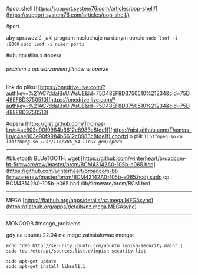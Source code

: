#pop_shell [https://support.system76.com/articles/pop-shell/](https://support.system76.com/articles/pop-shell/)

#port

aby sprawdzić, jaki program nasłuchuje na danym porcie `sudo lsof -i :8000` `sudo lsof -i numer portu`

#ubuntu #linux #opera

###### problem z odtwarzaniem filmów w operze

[](https://github.com/jarekstrzele/obsidian_notes/blob/master/linux/UBUNTU.md#problem-z-odtwarzaniem-film%C3%B3w-w-operze)

link do pliku: [https://onedrive.live.com/?authkey=%21AC7ddalBsUiWsUE&id=75D48EF8D3750510%21234&cid=75D48EF8D3750510](https://onedrive.live.com/?authkey=%21AC7ddalBsUiWsUE&id=75D48EF8D3750510%21234&cid=75D48EF8D3750510)

#opera [https://gist.github.com/Thomas-Ln/c4ae803e90f9984b6612c8983c8fde1f](https://gist.github.com/Thomas-Ln/c4ae803e90f9984b6612c8983c8fde1f) chodzi o plik `libffmpeg.so` _`cp libffmpeg.so /usr/lib/x86_64-linux-gnu/opera`_

---

#bluetooth BLUeTOOTH: wget [https://github.com/winterheart/broadcom-bt-firmware/raw/master/brcm/BCM43142A0-105b-e065.hcd](https://github.com/winterheart/broadcom-bt-firmware/raw/master/brcm/BCM43142A0-105b-e065.hcd) sudo cp BCM43142A0-105b-e065.hcd /lib/firmware/brcm/BCM.hcd

---

MEGA [https://flathub.org/apps/details/nz.mega.MEGAsync](https://flathub.org/apps/details/nz.mega.MEGAsync)

---

MONGODB #mongo_problems

gdy na ubuntu 22.04 nie moge zainstalować mongo:
```
echo "deb http://security.ubuntu.com/ubuntu impish-security main" | sudo tee /etc/apt/sources.list.d/impish-security.list

sudo apt-get update
sudo apt-get install libssl1.1

```




